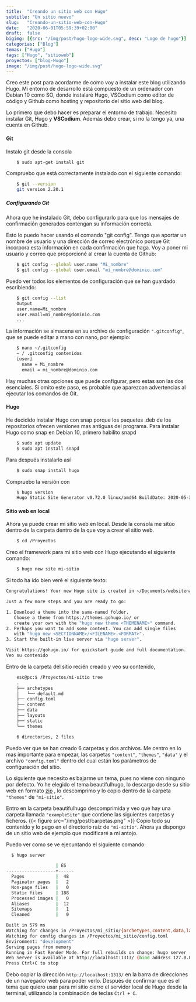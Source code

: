 ```yaml
---
title:  "Creando un sitio web con Hugo"
subtitle: "Un sitio nuevo"
slug:   "Creando-un-sitio-web-con-Hugo"
date:   "2020-06-01T05:59:39+02:00"
draft:  false
bigimg: [{src: "/img/post/hugo-logo-wide.svg", desc: "Logo de hugo"}]
categorias: ["Blog"]
temas: ["Hugo"]
tags: ["Hugo", "sitioweb"]
proyectos: ["blog-Hugo"]
image: "/img/post/hugo-logo-wide.svg"
---
```

Creo este post para acordarme de como voy a instalar este blog utilizando Hugo. Mi entorno de desarrollo está compuesto de un ordenador con Debian 10 como SO, donde instalaré Hugo, VSCodium como editor de código y Github como hosting y repositorio del sitio web del blog. 

<!--more-->

Lo primero que debo hacer es preparar el entorno de trabajo.
Necesito instalar Git, Hugo y **VSCodium**. Además debo crear, si no la tengo ya, una cuenta en Github.

#### Git
Instalo git desde la consola
```bash
    $ sudo apt-get install git
```
Compruebo que está correctamente instalado con el siguiente comando:
```bash
    $ git --version
    git version 2.20.1

```

##### Configurando Git
Ahora que he instalado Git, debo configurarlo para que los mensajes de confirmación generados contengan su información correcta.

Esto lo puedo hacer usando el comando "git config". Tengo que aportar un nombre de usuario y una dirección de correo electrónico porque Git incorpora esta información en cada confirmación que haga. Voy a poner mi usuario y correo que proporcioné al crear la cuenta de Github:

```bash
    $ git config --global user.name "Mi_nombre"
    $ git config --global user.email "mi_nombre@dominio.com"
```
Puedo ver todos los elementos de configuración que se han guardado escribiendo:
```bash
    $ git config --list
    Output
    user.name=Mi_nombre
    user.email=mi_nombre@dominio.com
    ...
```
La información se almacena en su archivo de configuración `".gitconfig"`, que se puede editar a mano con nano, por ejemplo:
```bash
    $ nano ~/.gitconfig
    ~ / .gitconfig contenidos
    [user]
      name = Mi_nombre
      email = mi_nombre@dominio.com
```
Hay muchas otras opciones que puede configurar, pero estas son las dos esenciales. Si omito este paso, es probable que aparezcan advertencias al ejecutar los comandos de Git.

#### Hugo
He decidido instalar Hugo con snap porque los paquetes .deb de los repositorios ofrecen versiones mas antiguas del programa.  Para instalar Hugo como snap en Debian 10, primero habilito snapd
```bash
    $ sudo apt update
    $ sudo apt install snapd
```
Para después instalarlo así
```bash
    $ sudo snap install hugo
```
Compruebo la versión con 
```bash
    $ hugo version
    Hugo Static Site Generator v0.72.0 linux/amd64 BuildDate: 2020-05-31T18:06:12Z
```
#### Sitio web en local
Ahora ya puede crear mi sitio web en local. Desde la consola me sitúo dentro de la carpeta dentro de la que voy a crear el sitio web.
```bash
    $ cd /Proyectos
```
Creo el framework para mi sitio web con Hugo ejecutando el siguiente comando:
```bash
    $ hugo new site mi-sitio
```
Si todo ha ido bien veré el siguiente texto:
```bash
Congratulations! Your new Hugo site is created in ~/Documents/websitename.

Just a few more steps and you are ready to go:

1. Download a theme into the same-named folder.
   Choose a theme from https://themes.gohugo.io/ or
   create your own with the "hugo new theme <THEMENAME>" command.
2. Perhaps you want to add some content. You can add single files
   with "hugo new <SECTIONNAME>/<FILENAME>.<FORMAT>".
3. Start the built-in live server via "hugo server".

Visit https://gohugo.io/ for quickstart guide and full documentation.
Veo su contenido
```
Entro de la carpeta del sitio recién creado y veo su contenido,
```bash
    esc@pc:$ /Proyectos/mi-sitio tree
    .
    ├── archetypes
    │   └── default.md
    ├── config.toml
    ├── content
    ├── data
    ├── layouts
    ├── static
    └── themes

    6 directories, 2 files
```
Puedo ver que se han creado 6 carpetas y dos archivos. Me centro en lo mas importante para empezar, las carpetas `"content"`, `"themes"`,
`"data"` y el archivo `"config.toml"` dentro del cual están los parámetros de configuración del sitio.

Lo siguiente que necesito es bajarme un tema, pues no viene con ninguno por defecto. Yo he elegido el tema beautifulhugo, lo descargo desde su sitio web en formato [zip](https://github.com/halogenica/beautifulhugo/archive/master.zip) , lo descomprimo y lo copio dentro de la carpeta `"themes"` de `"mi-sitio"`. 

Entro en la carpeta beautifulhugo descomprimida y veo que hay una carpeta llamada `"exampleSite"` que contiene las siguientes carpetas y ficheros.
{{< figure src="/img/post/carpetas.png" >}}
Copio todo su contenido y lo pego en el directorio raíz de `"mi-sitio"`. Ahora ya dispongo de un sitio web de ejemplo que modificaré a mi antojo.

Puedo ver como se ve ejecuntando el siguiente comando:

```bash
  $ hugo server

                   | ES   
-------------------+------
  Pages            |  48  
  Paginator pages  |   2  
  Non-page files   |   0  
  Static files     | 188  
  Processed images |   0  
  Aliases          |  12  
  Sitemaps         |   1  
  Cleaned          |   0  

Built in 579 ms
Watching for changes in /Proyectos/mi_sitio/{archetypes,content,data,layouts,static,themes}
Watching for config changes in /Proyectos/mi_sitio/config.toml
Environment: "development"
Serving pages from memory
Running in Fast Render Mode. For full rebuilds on change: hugo server --disableFastRender
Web Server is available at http://localhost:1313/ (bind address 127.0.0.1)
Press Ctrl+C to stop
```
Debo copiar la dirección `http://localhost:1313/` en la barra de direcciones de un navegador web para poder verlo.
Después de confirmar que es el tema que quiero usar para mi sitio cierro el servidor local de Hugo desde la terminal, utilizando la combinación de teclas `Ctrl + C`.

